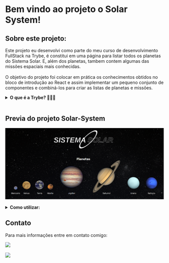 <h1>Bem vindo ao projeto o Solar System! </h1>

<h2> Sobre este projeto: </h2>

<p> Este projeto eu desenvolvi como parte do meu curso de desenvolvimento FullStack na Trybe, é constitui em uma página para listar todos os planetas do Sistema Solar. E, além dos planetas, tambem contem algumas das missões espaciais mais conhecidas.
<br />
<br>
O objetivo do projeto foi colocar em prática os conhecimentos obtidos no bloco de introdução ao React e assim implementar um pequeno conjunto de componentes e combiná-los para criar as listas de planetas e missões.</p>
<details>
  <summary><strong>O que é a Trybe? 🤷🏽‍♀️</strong></summary><br />
A Trybe é uma escola de desenvolvimento web genuinamente comprometida com o sucesso profissional de quem estuda com ela. O curso de desenvolvimento web fullstack contém mais de 1500 horas e é altamente orientado para a prática, onde aplicamos os conhecimentos obtidos em projetos como este.
</details>
<br>
<h2>Previa do projeto Solar-System </h2> 

![Solar System Preview](./src/images/solar-sistem.png)

<details><summary><strong>Como utilizar:</strong></summary><br />

<h3>Pré-requisitos<h3>

- Node.js 

<h3>Instalação<h3>

1. Clone este repositório em sua máquina
2. Instale as dependências do projeto com o comando: `npm install`
3. Inicie o servidor com o comando: `npm start`

</details>

<h2>Contato </h2>

<p> Para mais informações entre em contato comigo: </p>

<a href="https://www.linkedin.com/in/DouglasDainese" target="_blank"><img src="https://img.shields.io/badge/-LinkedIn-%230077B5?style=for-the-badge&logo=linkedin&logoColor=white" target="_blank"></a>

<a href = "mailto:douglasdainese@gmail.com">
<img src="https://img.shields.io/badge/-Gmail-%23333?style=for-the-badge&logo=gmail&logoColor=white" target="_blank">
</a>